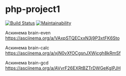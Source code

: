 # php-project1

[![Build Status](https://travis-ci.org/reymezis/php-project-lvl1.svg?branch=master)](https://travis-ci.org/reymezis/php-project-lvl1)
[![Maintainability](https://api.codeclimate.com/v1/badges/16ba28fbe4179f7425ec/maintainability)](https://codeclimate.com/github/reymezis/php-project-lvl1/maintainability)

Аскинема brain-even
https://asciinema.org/a/VAxpSTQECxxN3j9P3xtFK6Sto

Аскинема brain-calc
https://asciinema.org/a/xjN0vXfOCgsnJXWjcgh8kRmSf

Аскинема brain-gcd
https://asciinema.org/a/AVvrF26EXRtBZTrDWGeKglPJH
